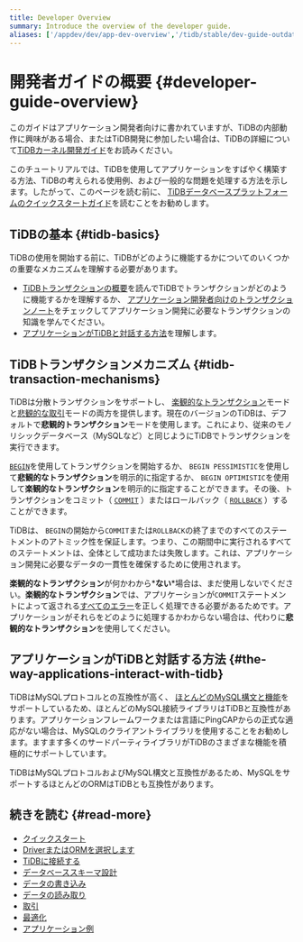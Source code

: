```yaml
---
title: Developer Overview
summary: Introduce the overview of the developer guide.
aliases: ['/appdev/dev/app-dev-overview','/tidb/stable/dev-guide-outdated-for-laravel']
---
```


# 開発者ガイドの概要 {#developer-guide-overview}

このガイドはアプリケーション開発者向けに書かれていますが、TiDBの内部動作に興味がある場合、またはTiDB開発に参加したい場合は、TiDBの詳細について[TiDBカーネル開発ガイド](https://pingcap.github.io/tidb-dev-guide/)をお読みください。

このチュートリアルでは、TiDBを使用してアプリケーションをすばやく構築する方法、TiDBの考えられる使用例、および一般的な問題を処理する方法を示します。したがって、このページを読む前に、 [TiDBデータベースプラットフォームのクイックスタートガイド](/quick-start-with-tidb.md)を読むことをお勧めします。

## TiDBの基本 {#tidb-basics}

TiDBの使用を開始する前に、TiDBがどのように機能するかについてのいくつかの重要なメカニズムを理解する必要があります。

-   [TiDBトランザクションの概要](/transaction-overview.md)を読んでTiDBでトランザクションがどのように機能するかを理解するか、 [アプリケーション開発者向けのトランザクションノート](/develop/dev-guide-transaction-overview.md)をチェックしてアプリケーション開発に必要なトランザクションの知識を学んでください。
-   [アプリケーションがTiDBと対話する方法](#the-way-applications-interact-with-tidb)を理解します。

## TiDBトランザクションメカニズム {#tidb-transaction-mechanisms}

TiDBは分散トランザクションをサポートし、 [楽観的なトランザクション](/optimistic-transaction.md)モードと[悲観的な取引](/pessimistic-transaction.md)モードの両方を提供します。現在のバージョンのTiDBは、デフォルトで**悲観的トランザクション**モードを使用します。これにより、従来のモノリシックデータベース（MySQLなど）と同じようにTiDBでトランザクションを実行できます。

[`BEGIN`](/sql-statements/sql-statement-begin.md)を使用してトランザクションを開始するか、 `BEGIN PESSIMISTIC`を使用して**悲観的なトランザクション**を明示的に指定するか、 `BEGIN OPTIMISTIC`を使用して<strong>楽観的なトランザクション</strong>を明示的に指定することができます。その後、トランザクションをコミット（ [`COMMIT`](/sql-statements/sql-statement-commit.md) ）またはロールバック（ [`ROLLBACK`](/sql-statements/sql-statement-rollback.md) ）することができます。

TiDBは、 `BEGIN`の開始から`COMMIT`または`ROLLBACK`の終了までのすべてのステートメントのアトミック性を保証します。つまり、この期間中に実行されるすべてのステートメントは、全体として成功または失敗します。これは、アプリケーション開発に必要なデータの一貫性を確保するために使用されます。

**楽観的なトランザクション**が何かわから*<strong>ない</strong>*場合は、まだ使用しないでください。<strong>楽観的なトランザクション</strong>では、アプリケーションが`COMMIT`ステートメントによって返される[すべてのエラー](/error-codes.md)を正しく処理できる必要があるためです。アプリケーションがそれらをどのように処理するかわからない場合は、代わりに<strong>悲観的なトランザクション</strong>を使用してください。

## アプリケーションがTiDBと対話する方法 {#the-way-applications-interact-with-tidb}

TiDBはMySQLプロトコルとの互換性が高く、 [ほとんどのMySQL構文と機能](https://docs.pingcap.com/zh/tidb/stable/mysql-compatibility)をサポートしているため、ほとんどのMySQL接続ライブラリはTiDBと互換性があります。アプリケーションフレームワークまたは言語にPingCAPからの正式な適応がない場合は、MySQLのクライアントライブラリを使用することをお勧めします。ますます多くのサードパーティライブラリがTiDBのさまざまな機能を積極的にサポートしています。

TiDBはMySQLプロトコルおよびMySQL構文と互換性があるため、MySQLをサポートするほとんどのORMはTiDBとも互換性があります。

## 続きを読む {#read-more}

-   [クイックスタート](/develop/dev-guide-build-cluster-in-cloud.md)
-   [DriverまたはORMを選択します](/develop/dev-guide-choose-driver-or-orm.md)
-   [TiDBに接続する](/develop/dev-guide-connect-to-tidb.md)
-   [データベーススキーマ設計](/develop/dev-guide-schema-design-overview.md)
-   [データの書き込み](/develop/dev-guide-insert-data.md)
-   [データの読み取り](/develop/dev-guide-get-data-from-single-table.md)
-   [取引](/develop/dev-guide-transaction-overview.md)
-   [最適化](/develop/dev-guide-optimize-sql-overview.md)
-   [アプリケーション例](/develop/dev-guide-sample-application-spring-boot.md)
